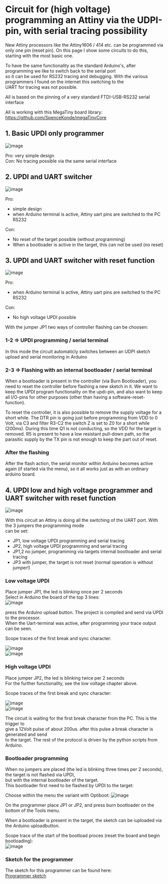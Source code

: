 # Circuit for (high voltage) programming an Attiny via the UDPI-pin, with serial tracing possibility 

New Attiny processors like the Attiny1606 / 414 etc. can be programmed via only one pin (reset pin).
On this page I show some circuits to do this, starting with the most basic one.

To have the same functionality as the standard Arduino's, after programming we like to switch back to the serial port<br>
so it can be used for RS232 tracing and debugging. With the various programmers I found on the internet this switching to the<br>
UART for tracing was not possible.

All is based on the pinning of a very standard FTDI-USB-RS232 serial interface

All is working with this MegaTiny board library: https://github.com/SpenceKonde/megaTinyCore

## 1. Basic UPDI only programmer

![image](UpdiOnly.jpg)

Pro: very simple design<br>
Con: No tracing possible via the same serial interface

## 2. UPDI and UART switcher

![image](UpdiAndSwitcher.jpg)

Pro:
* simple design<br>
* when Arduino terminal is active, Attiny uart pins are switched to the PC RS232

Con:<br>
* No reset of the target possible (without programming)<br>
* When a bootloader is active in the target, this can not be used (no reset)<br>

## 3. UPDI and UART switcher with reset function

![image](UpdiProgrammerSwitcherWithReset.jpg)

Pro:
* when Arduino terminal is active, Attiny uart pins are switched to the PC RS232

Con:
* No high voltage UPDI possible<br>

With the jumper JP1 two ways of controller flashing can be choosen:

### 1-2 => UPDI programming / serial terminal

In this mode the circuit automaticly switches between an UDPI sketch upload and serial monitoring in Arduino

### 2-3 => Flashing with an internal bootloader / serial terminal
When a bootloader is present in the controller (via Burn Bootloader), you need to reset the controller
before flashing a new sketch in it. We want to keep the UPDI program functionality on the updi-pin,
and also want to keep all I/O-pins for other purposes (other than having a software-reset-function).

To reset the controller, it is also possible to remove the supply voltage for a short while.
The DTR pin is going just before programming from VDD to 0 Volt, via C3 and filter R3-C2 the switch Z is set
to Z0 for a short while (200ms). During this time Q1 is not conducting, so the VDD for the target is removed.
R5 is present to have a low resistant pull-down path, so the parasitic supply by the TX pin is not enough
to keep the part out of reset.

### After the flashing
After the flash action, the serial monitor within Arduino becomes active again (if started via the menu),
so it all works just as with an ordinary arduino board.

## 4. UPDI low and high voltage programmer and UART switcher with reset function

![image](HighVoltageUpdiProgrammerSwitcherWithReset.jpg)

With this circuit an Attiny is doing all the switching of the UART port. With the 3 jumpers the programming mode<br>
can be set:
* JP1, low voltage UPDI programming and serial tracing
* JP2, high voltage UPDI programming and serial tracing
* JP1,2 no jumper, programming via targets internal bootloader and serial tracing
* JP3 with jumper, the target is not reset (normal operation is without jumper!)

### Low voltage UPDI
Place jumper JP1, the led is blinking once per 2 seconds<br>
Select in Arduino the board of the top 3 lines:<br>
![image](UPDI-LowVoltageSetting.jpg)<br>

press the Arduino upload button. The project is compiled and send via UPDI to the processor.<br>
When the Uart-terminal was active, after programming your trace output can be seen.

Scope traces of the first break and sync character:

![image](UPDI-scope1.jpg)<br>
![image](UPDI-scope2.jpg)<br>

### High voltage UPDI
Place jumper JP2, the led is blinking twice per 2 seconds<br>
For the further functionality, see the low voltage chapter above.

Scope traces of the first break and sync character:

![image](UPDIHV-scope1.jpg)<br>
![image](UPDIHV-scope2.jpg)<br>

The circuit is waiting for the first break character from the PC. This is the trigger to<br>
give a 12Volt pulse of about 200us. after this pulse a break character is generated and send<br>
to the target. The rest of the protocol is driven by the python scripts from Arduino.

### Bootloader programming
When no jumpers are placed (the led is blinking three times per 2 seconds), the target is not flashed via UPDI,<br>
but with the internal bootloader of the target.<br>
This bootloader first need to be flashed by UPDI to the target:

Choose within the menu the variant with Optiboot:
![image](UPDI-bootloaderSetting.jpg)<br>

On the programmer place JP1 or JP2, and press burn bootloader on the bottom of the Tools menu.

When a bootloader is present in the target, the sketch can be iuploaded via the Arduino uploadbutton.

Scope trace of the start of the bootload proces (reset the board and begin bootloading):<br>
![image](Bootload-scope.jpg)<br>

### Sketch for the programmer

The sketch for this programmer can be found here:<br>
[Programmer sketch](https://github.com/TRudolphi/MegaTinyUtils/tree/main/examples/FlashingSwitcher)
